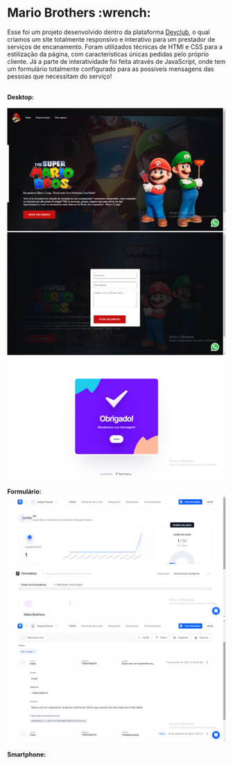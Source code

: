 <h1>Mario Brothers :wrench:</h1> 

<p>Esse foi um projeto desenvolvido dentro da plataforma <a href="rodolfomori.com.br/devclub">Devclub</a>, o qual criamos um site totalmente responsivo e interativo para um prestador de serviços de encanamento. Foram utilizados técnicas de HTMl e CSS para a estilização da página, com características únicas pedidas pelo próprio cliente. Já a parte de interatividade foi feita através de JavaScript, onde tem um formulário totalmente configurado para as possíveis mensagens das pessoas que necessitam do serviço!</p>
<br>
<strong>Desktop:</strong>
<br>
<br>
<img src="https://github.com/Kauafrancca/Projeto-Mario-Bros/blob/master/assets/Captura%20de%20tela%202024-10-11%20102635.png?raw=true" />
<img src="https://github.com/Kauafrancca/Projeto-Mario-Bros/blob/master/assets/Captura%20de%20tela%202024-10-11%20102701.png?raw=true" />
<img src="https://github.com/Kauafrancca/Projeto-Mario-Bros/blob/master/assets/Captura%20de%20tela%202024-10-11%20103041.png?raw=true" />
<br>
<br>
<strong>Formulário:</strong>
<img src="https://github.com/Kauafrancca/Projeto-Mario-Bros/blob/master/assets/Captura%20de%20tela%202024-10-11%20103146.png?raw=true" />
<img src="https://github.com/Kauafrancca/Projeto-Mario-Bros/blob/master/assets/Captura%20de%20tela%202024-10-11%20103230.png?raw=true" />
<br>
<br>
<strong>Smartphone:</strong>
<img src="" />
